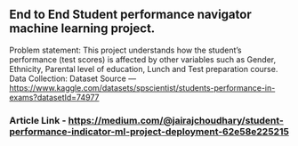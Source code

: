 ## End to End Student performance navigator machine learning project. 
Problem statement: 
This project understands how the student’s performance (test scores) is affected by other variables such as Gender, Ethnicity, Parental level of education, Lunch and Test preparation course.
Data Collection:
Dataset Source — https://www.kaggle.com/datasets/spscientist/students-performance-in-exams?datasetId=74977

### Article Link - https://medium.com/@jairajchoudhary/student-performance-indicator-ml-project-deployment-62e58e225215
